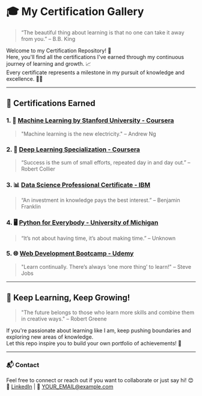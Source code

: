 # 🎓 My Certification Gallery

> “The beautiful thing about learning is that no one can take it away from you.” – B.B. King

Welcome to my Certification Repository! 🚀  
Here, you'll find all the certifications I've earned through my continuous journey of learning and growth. 📈  
Every certificate represents a milestone in my pursuit of knowledge and excellence. 🧠💪

---

## 🏅 Certifications Earned

### 1. 📘 [Machine Learning by Stanford University - Coursera](./certificates/Machine_Learning_Stanford.pdf)
> "Machine learning is the new electricity." – Andrew Ng

### 2. 🧠 [Deep Learning Specialization - Coursera](./certificates/Deep_Learning_Specialization.pdf)
> “Success is the sum of small efforts, repeated day in and day out.” – Robert Collier

### 3. 📊 [Data Science Professional Certificate - IBM](./certificates/Data_Science_IBM.pdf)
> “An investment in knowledge pays the best interest.” – Benjamin Franklin

### 4. 🖥️ [Python for Everybody - University of Michigan](./certificates/Python_for_Everybody.pdf)
> “It’s not about having time, it’s about making time.” – Unknown

### 5. 🌐 [Web Development Bootcamp - Udemy](./certificates/Web_Development_Bootcamp.pdf)
> "Learn continually. There’s always ‘one more thing’ to learn!" – Steve Jobs

---

## 🚀 Keep Learning, Keep Growing!

> "The future belongs to those who learn more skills and combine them in creative ways." – Robert Greene

If you're passionate about learning like I am, keep pushing boundaries and exploring new areas of knowledge.  
Let this repo inspire you to build your own portfolio of achievements! 🌟

---

### 📬 Contact
Feel free to connect or reach out if you want to collaborate or just say hi! 😊  
🔗 [LinkedIn](https://www.linkedin.com/in/YOUR-LINK) | 📧 YOUR_EMAIL@example.com

